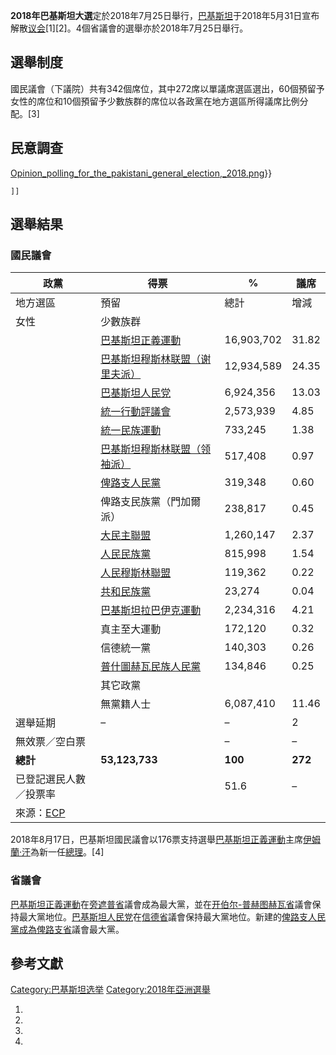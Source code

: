 **2018年巴基斯坦大選**定於2018年7月25日舉行，[巴基斯坦](../Page/巴基斯坦.md "wikilink")于2018年5月31日宣布解散[议会](../Page/巴基斯坦議會.md "wikilink")\[1\]\[2\]。4個省議會的選舉亦於2018年7月25日舉行。

## 選舉制度

國民議會（下議院）共有342個席位，其中272席以單議席選區選出，60個預留予女性的席位和10個預留予少數族群的席位以各政黨在地方選區所得議席比例分配。\[3\]

## 民意調查

[Opinion_polling_for_the_pakistani_general_election,_2018.png](https://zh.wikipedia.org/wiki/File:Opinion_polling_for_the_pakistani_general_election,_2018.png "fig:Opinion_polling_for_the_pakistani_general_election,_2018.png")}}


`]]`

## 選舉結果

### 國民議會

| 政黨                                            | 得票                                                                 | %          | 議席      |
| --------------------------------------------- | ------------------------------------------------------------------ | ---------- | ------- |
| 地方選區                                          | 預留                                                                 | 總計         | 增減      |
| 女性                                            | 少數族群                                                               |            |         |
|                                               | [巴基斯坦正義運動](../Page/巴基斯坦正義運動.md "wikilink")                         | 16,903,702 | 31.82   |
|                                               | [巴基斯坦穆斯林联盟（谢里夫派）](../Page/巴基斯坦穆斯林联盟（谢里夫派）.md "wikilink")           | 12,934,589 | 24.35   |
|                                               | [巴基斯坦人民党](../Page/巴基斯坦人民党.md "wikilink")                           | 6,924,356  | 13.03   |
|                                               | [統一行動評議會](https://zh.wikipedia.org/wiki/統一行動評議會 "wikilink")        | 2,573,939  | 4.85    |
|                                               | [統一民族運動](https://zh.wikipedia.org/wiki/統一民族運動_\(巴基斯坦\) "wikilink") | 733,245    | 1.38    |
|                                               | [巴基斯坦穆斯林联盟（领袖派）](../Page/巴基斯坦穆斯林联盟（领袖派）.md "wikilink")             | 517,408    | 0.97    |
|                                               | [俾路支人民黨](https://zh.wikipedia.org/wiki/俾路支人民黨 "wikilink")          | 319,348    | 0.60    |
|                                               | 俾路支民族黨（門加爾派）                                                       | 238,817    | 0.45    |
|                                               | [大民主聯盟](https://zh.wikipedia.org/wiki/大民主聯盟 "wikilink")            | 1,260,147  | 2.37    |
|                                               | [人民民族黨](https://zh.wikipedia.org/wiki/人民民族黨_\(巴基斯坦\) "wikilink")   | 815,998    | 1.54    |
|                                               | [人民穆斯林聯盟](https://zh.wikipedia.org/wiki/人民穆斯林聯盟 "wikilink")        | 119,362    | 0.22    |
|                                               | [共和民族黨](https://zh.wikipedia.org/wiki/共和民族黨 "wikilink")            | 23,274     | 0.04    |
|                                               | [巴基斯坦拉巴伊克運動](https://zh.wikipedia.org/wiki/巴基斯坦拉巴伊克運動 "wikilink")  | 2,234,316  | 4.21    |
|                                               | 真主至大運動                                                             | 172,120    | 0.32    |
|                                               | 信德統一黨                                                              | 140,303    | 0.26    |
|                                               | [普什圖赫瓦民族人民黨](https://zh.wikipedia.org/wiki/普什圖赫瓦民族人民黨 "wikilink")  | 134,846    | 0.25    |
|                                               | 其它政黨                                                               |            |         |
|                                               | 無黨籍人士                                                              | 6,087,410  | 11.46   |
| 選舉延期                                          | –                                                                  | –          | 2       |
| 無效票／空白票                                       |                                                                    | –          | –       |
| **總計**                                        | **53,123,733**                                                     | **100**    | **272** |
| 已登記選民人數／投票率                                   |                                                                    | 51.6       | –       |
| 來源：[ECP](https://www.ecp.gov.pk/default.aspx) |                                                                    |            |         |

2018年8月17日，巴基斯坦國民議會以176票支持選舉[巴基斯坦正義運動](../Page/巴基斯坦正義運動.md "wikilink")主席[伊姆蘭·汗](../Page/伊姆蘭·汗.md "wikilink")為新一任[總理](../Page/巴基斯坦总理.md "wikilink")。\[4\]

### 省議會

[巴基斯坦正義運動](../Page/巴基斯坦正義運動.md "wikilink")在[旁遮普省](../Page/旁遮普省.md "wikilink")議會成為最大黨，並在[开伯尔-普赫图赫瓦省](../Page/开伯尔-普赫图赫瓦省.md "wikilink")議會保持最大黨地位。[巴基斯坦人民党](../Page/巴基斯坦人民党.md "wikilink")在[信德省](../Page/信德省.md "wikilink")議會保持最大黨地位。新建的[俾路支人民黨成為](https://zh.wikipedia.org/wiki/俾路支人民黨 "wikilink")[俾路支省](../Page/俾路支省.md "wikilink")議會最大黨。

## 參考文獻

[Category:巴基斯坦选举](https://zh.wikipedia.org/wiki/Category:巴基斯坦选举 "wikilink") [Category:2018年亞洲選舉](https://zh.wikipedia.org/wiki/Category:2018年亞洲選舉 "wikilink")

1.
2.
3.
4.